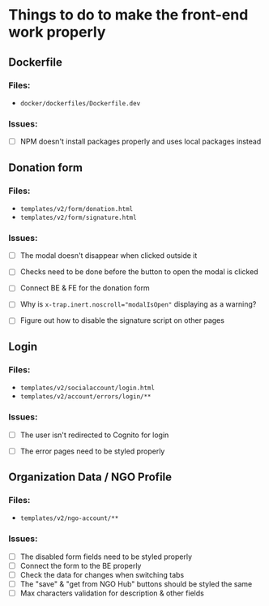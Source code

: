 # Things to do to make the front-end work properly


## Dockerfile

### Files:

- `docker/dockerfiles/Dockerfile.dev`

### Issues:

- [ ] NPM doesn't install packages properly and uses local packages instead


## Donation form

### Files:

- `templates/v2/form/donation.html`
- `templates/v2/form/signature.html`

### Issues:

- [ ] The modal doesn't disappear when clicked outside it
- [ ] Checks need to be done before the button to open the modal is clicked
- [ ] Connect BE & FE for the donation form
- [ ] Why is `x-trap.inert.noscroll="modalIsOpen"` displaying as a warning?
- [ ] Figure out how to disable the signature script on other pages


## Login

### Files:

- `templates/v2/socialaccount/login.html`
- `templates/v2/account/errors/login/**`

### Issues:

- [ ] The user isn't redirected to Cognito for login
- [ ] The error pages need to be styled properly


## Organization Data / NGO Profile

### Files:

- `templates/v2/ngo-account/**`

### Issues:

- [ ] The disabled form fields need to be styled properly
- [ ] Connect the form to the BE properly
- [ ] Check the data for changes when switching tabs
- [ ] The "save" & "get from NGO Hub" buttons should be styled the same
- [ ] Max characters validation for description & other fields
